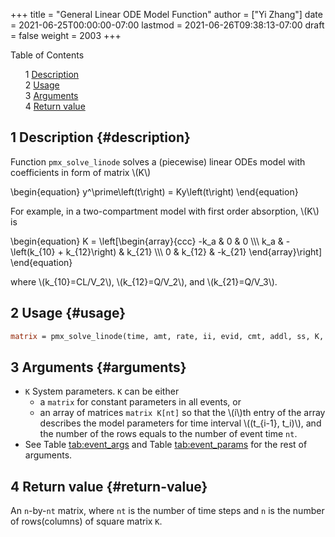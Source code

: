 +++
title = "General Linear ODE Model Function"
author = ["Yi Zhang"]
date = 2021-06-25T00:00:00-07:00
lastmod = 2021-06-26T09:38:13-07:00
draft = false
weight = 2003
+++

<style>
  .ox-hugo-toc ul {
    list-style: none;
  }
</style>
<div class="ox-hugo-toc toc">
<div></div>

<div class="heading">Table of Contents</div>

- <span class="section-num">1</span> [Description](#description)
- <span class="section-num">2</span> [Usage](#usage)
- <span class="section-num">3</span> [Arguments](#arguments)
- <span class="section-num">4</span> [Return value](#return-value)

</div>
<!--endtoc-->


## <span class="section-num">1</span> Description {#description}

Function `pmx_solve_linode` solves a (piecewise) linear ODEs model with coefficients
in form of matrix \\(K\\)

\begin{equation}
y^\prime\left(t\right) = Ky\left(t\right)
\end{equation}

For example, in a two-compartment model with first order absorption, \\(K\\) is

\begin{equation}
  K = \left[\begin{array}{ccc}
              -k\_a & 0 & 0 \\\\\\
              k\_a & -\left(k\_{10} + k\_{12}\right) & k\_{21} \\\\\\
              0 & k\_{12} & -k\_{21}
            \end{array}\right]
\end{equation}

where \\(k\_{10}=CL/V\_2\\), \\(k\_{12}=Q/V\_2\\), and \\(k\_{21}=Q/V\_3\\).


## <span class="section-num">2</span> Usage {#usage}

```stan
matrix = pmx_solve_linode(time, amt, rate, ii, evid, cmt, addl, ss, K, biovar, tlag )
```


## <span class="section-num">3</span> Arguments {#arguments}

-   `K`
    System parameters. `K` can be either
    -   a `matrix` for constant parameters in all events, or
    -   an array of matrices `matrix K[nt]` so that the \\(i\\)th entry of the array describes
        the model parameters for time interval \\((t\_{i-1}, t\_i)\\),
        and the number of the rows equals to the number of event time `nt`.
-   See Table [tab:event_args](#tab:event_args) and Table [tab:event_params](#tab:event_params) for the rest of arguments.


## <span class="section-num">4</span> Return value {#return-value}

An `n`-by-`nt` matrix, where `nt` is the number of time steps and `n` is the number of rows(columns) of square matrix `K`.
